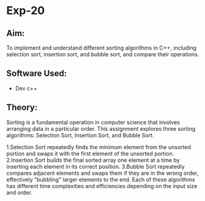 # Exp-20

## Aim:
To implement and understand different sorting algorithms in C++, including selection sort, insertion sort, and bubble sort, and compare their operations.

## Software Used:
- Dev c++
  
## Theory:
Sorting is a fundamental operation in computer science that involves arranging data in a particular order. This assignment explores three sorting algorithms: Selection Sort, Insertion Sort, and Bubble Sort.

1.Selection Sort repeatedly finds the minimum element from the unsorted portion and swaps it with the first element of the unsorted portion.
2.Insertion Sort builds the final sorted array one element at a time by inserting each element in its correct position.
3.Bubble Sort repeatedly compares adjacent elements and swaps them if they are in the wrong order, effectively "bubbling" larger elements to the end. Each of these algorithms has different time complexities and efficiencies depending on the input size and order.
